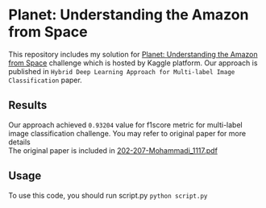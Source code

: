 # Planet: Understanding the Amazon from Space

This repository includes my solution for [Planet: Understanding the Amazon from Space](https://www.kaggle.com/competitions/planet-understanding-the-amazon-from-space) challenge which is hosted by Kaggle platform. 
Our approach is published in `Hybrid Deep Learning Approach for Multi-label Image Classification` paper.

## Results

Our approach achieved `0.93204` value for f1score metric for multi-label image classification challenge. You may refer to original paper for
more details
<br>
The original paper is included in [202-207-Mohammadi_1117.pdf](202-207-Mohammadi_1117.pdf)

## Usage

To use this code, you should run script.py
`python script.py`

